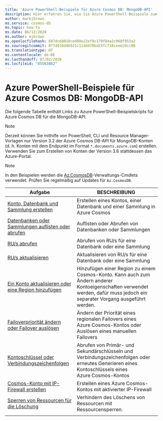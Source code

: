 ```yaml
---
title: 'Azure PowerShell-Beispiele für Azure Cosmos DB: MongoDB-API'
description: Hier erfahren Sie, wie Sie Azure PowerShell-Beispiele zum Ausführen verschiedener gängiger Aufgaben in der MongoDB-API von Azure Cosmos DB abrufen.
author: markjbrown
ms.service: cosmos-db
ms.topic: how-to
ms.date: 06/12/2020
ms.author: mjbrown
ms.openlocfilehash: 697dc68018ced08e22efdc179f84a2c968f953a2
ms.sourcegitcommit: 877491bd46921c11dd478bd25fc718ceee2dcc08
ms.translationtype: HT
ms.contentlocale: de-DE
ms.lasthandoff: 07/02/2020
ms.locfileid: "85563862"
---
```

# <a name="azure-powershell-samples-for-azure-cosmos-db-mongodb-api"></a>Azure PowerShell-Beispiele für Azure Cosmos DB: MongoDB-API

Die folgende Tabelle enthält Links zu Azure PowerShell-Beispielskripts für Azure Cosmos DB für die MongoDB-API.

> [!NOTE]
> Derzeit können Sie mithilfe von PowerShell, CLI und Resource Manager-Vorlagen nur Version 3.2 der Azure Cosmos DB-API für MongoDB-Konten (d. h. Konten mit dem Endpunkt im Format `*.documents.azure.com`) erstellen. Verwenden Sie zum Erstellen von Konten der Version 3.6 stattdessen das Azure-Portal.

> [!NOTE]
> In den Beispielen werden die [Az.CosmosDB](https://docs.microsoft.com/powershell/module/az.cosmosdb)-Verwaltungs-Cmdlets verwendet. Prüfen Sie regelmäßig auf Updates für `Az.CosmosDB`.

|Aufgabe | BESCHREIBUNG |
|---|---|
|[Konto, Datenbank und Sammlung erstellen](scripts/powershell/mongodb/ps-mongodb-create.md?toc=%2fpowershell%2fmodule%2ftoc.json)| Erstellen eines Kontos, einer Datenbank und einer Sammlung in Azure Cosmos |
|[Datenbanken oder Sammlungen auflisten oder abrufen](scripts/powershell/mongodb/ps-mongodb-list-get.md?toc=%2fpowershell%2fmodule%2ftoc.json)| Auflisten oder Abrufen von Datenbanken oder Sammlungen |
|[RU/s abrufen](scripts/powershell/mongodb/ps-mongodb-ru-get.md?toc=%2fpowershell%2fmodule%2ftoc.json)| Abrufen von RU/s für eine Datenbank oder eine Sammlung |
|[RU/s aktualisieren](scripts/powershell/mongodb/ps-mongodb-ru-update.md?toc=%2fpowershell%2fmodule%2ftoc.json)| Aktualisieren von RU/s für eine Datenbank oder eine Sammlung |
|[Ein Konto aktualisieren oder eine Region hinzufügen](scripts/powershell/common/ps-account-update.md?toc=%2fpowershell%2fmodule%2ftoc.json)| Hinzufügen einer Region zu einem Cosmos-Konto. Kann auch zum Ändern anderer Kontoeigenschaften verwendet werden, dafür muss jedoch ein separater Vorgang ausgeführt werden. |
|[Failoverpriorität ändern oder Failover auslösen](scripts/powershell/common/ps-account-failover-priority-update.md?toc=%2fpowershell%2fmodule%2ftoc.json)| Ändern der Priorität eines regionalen Failovers eines Azure Cosmos-Kontos oder Auslösen eines manuellen Failovers |
|[Kontoschlüssel oder Verbindungszeichenfolgen](scripts/powershell/common/ps-account-keys-connection-strings.md?toc=%2fpowershell%2fmodule%2ftoc.json)| Abrufen von Primär- und Sekundärschlüsseln und Verbindungszeichenfolgen oder erneutes Generieren eines Kontoschlüssels eines Azure Cosmos-Kontos |
|[Cosmos-Konto mit IP-Firewall erstellen](scripts/powershell/common/ps-account-firewall-create.md?toc=%2fpowershell%2fmodule%2ftoc.json)| Erstellen eines Azure Cosmos-Kontos mit aktivierter IP-Firewall |
|[Sperren von Ressourcen für die Löschung](scripts/powershell/mongodb/powershell-mongodb-lock.md?toc=%2fpowershell%2fmodule%2ftoc.json)| Verhindern des Löschens von Ressourcen mit Ressourcensperren. |
|||
